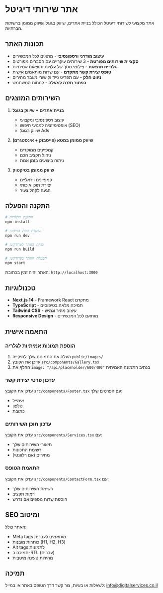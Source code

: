# אתר שירותי דיגיטל

אתר מקצועי לשירותי דיגיטל הכולל בניית אתרים, שיווק בגוגל ושיווק ממומן ברשתות חברתיות.

## תכונות האתר

- **עיצוב מודרני ורספונסיבי** - מתאים לכל המכשירים
- **סקציית שירותים מפורטת** - 3 שירותים עיקריים עם הסברים מפורטים
- **גלריית תוצאות** - צילומי מסך של עלויות ותוצאות אמיתיות
- **טופס יצירת קשר מתקדם** - עם שדות מותאמים אישית
- **ניווט חלק** - עם תפריט נייד וקישורי מעבר מהירים
- **כפתור חזרה למעלה** - לנוחות המשתמש

## השירותים המוצגים

1. **בניית אתרים + שיווק בגוגל**
   - עיצוב רספונסיבי ומקצועי
   - אופטימיזציה למנועי חיפוש (SEO)
   - שיווק בגוגל Ads

2. **שיווק ממומן במטא (פייסבוק + אינסטגרם)**
   - קמפיינים ממוקדים
   - ניהול תקציב חכם
   - ניתוח ביצועים בזמן אמת

3. **שיווק ממומן בטיקטוק**
   - קמפיינים ויראליים
   - יצירת תוכן איכותי
   - הגעה לקהל צעיר

## התקנה והפעלה

```bash
# התקנת התלויות
npm install

# הפעלת שרת הפיתוח
npm run dev

# בניית האתר לפרודקשן
npm run build

# הפעלת האתר בפרודקשן
npm start
```

האתר יהיה זמין בכתובת: `http://localhost:3000`

## טכנולוגיות

- **Next.js 14** - Framework React מתקדם
- **TypeScript** - תמיכה מלאה בטיפוסים
- **Tailwind CSS** - עיצוב מהיר וגמיש
- **Responsive Design** - מותאם לכל המכשירים

## התאמה אישית

### הוספת תמונות אמיתיות לגלריה

1. העלה את התמונות שלך לתיקייה `public/images/`
2. עדכן את הקובץ `src/components/Gallery.tsx`
3. החלף את `image: "/api/placeholder/600/400"` בנתיב התמונה האמיתית

### עדכון פרטי יצירת קשר

עדכן את הקובץ `src/components/Footer.tsx` עם הפרטים שלך:
- אימייל
- טלפון
- כתובת

### עדכון תוכן השירותים

עדכן את הקובץ `src/components/Services.tsx` עם:
- תיאורי השירותים שלך
- רשימת התכונות
- מחירים (אם רלוונטי)

### התאמת הטופס

עדכן את הקובץ `src/components/ContactForm.tsx` עם:
- רשימת השירותים שלך
- רמות תקציב
- הוספת שדות נוספים אם נדרש

## SEO ומיטוב

האתר כולל:
- Meta tags מותאמים לעברית
- כותרות מובנות (H1, H2, H3)
- Alt tags לתמונות
- תמיכה ב-RTL (עברית)
- מהירות טעינה מיטבית

## תמיכה

לשאלות או בעיות, צור קשר דרך הטופס באתר או במייל: info@digitalservices.co.il